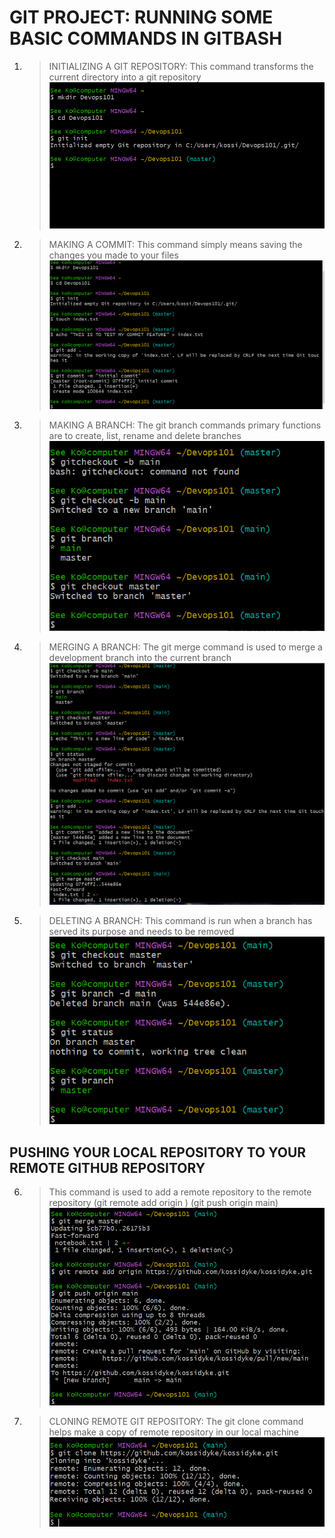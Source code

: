 # GIT PROJECT: RUNNING SOME BASIC COMMANDS IN GITBASH

1) >INITIALIZING A GIT REPOSITORY: This command transforms the current directory into a git repository
    ![](git/gitinit.png)

2) > MAKING A COMMIT: This command simply means saving the changes you made to your files
    ![](git/gitcommit.png)

3) > MAKING A BRANCH: The git branch commands primary functions are to create, list, rename and delete branches
    ![](git/gitbranch.png)

4) > MERGING A BRANCH: The git merge command is used to merge a development branch into the current branch
    ![](git/gitmerge.png)

5) > DELETING A BRANCH: This command is run when a branch has served its purpose and needs to be removed
    ![](git/gitdelete.png)


## PUSHING YOUR LOCAL REPOSITORY TO YOUR REMOTE GITHUB REPOSITORY
 
 6) > This command is used to add a remote repository to the remote repository
    > (git remote add origin <link>) (git push origin main)
     ![](git/gitpush.png)

 7) > CLONING REMOTE GIT REPOSITORY: The git clone command helps make a copy of remote repository in our local machine
     ![](git/gitclone.png)





